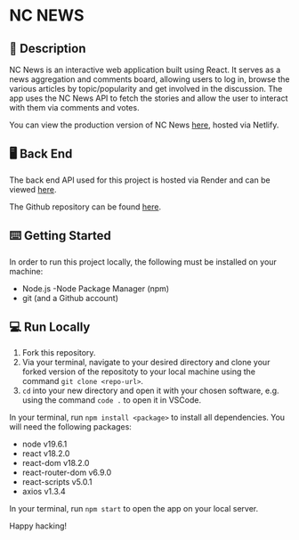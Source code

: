 # NC NEWS 

## 📝  Description 

NC News is an interactive web application built using React. It serves as a news aggregation and comments board, allowing users to log in, browse the various articles by topic/popularity and get involved in the discussion. The app uses the NC News API to fetch the stories and allow the user to interact with them via comments and votes.

You can view the production version of NC News [here](https://nc-news-lb.netlify.app/), hosted via Netlify.

## 🖥️  Back End 

The back end API used for this project is hosted via Render and can be viewed [here](https://nc-news-81lq.onrender.com/api).

The Github repository can be found [here](https://github.com/leahbanks/BE_nc_news).

## ⌨️  Getting Started 

In order to run this project locally, the following must be installed on your machine:

 * Node.js -Node Package Manager (npm) 
 * git (and a Github account)

## 💻  Run Locally

1. Fork this repository.
2. Via your terminal, navigate to your desired directory and clone your forked version of the repositoty to your local machine using the command `git clone <repo-url>`.
3. `cd` into your new directory and open it with your chosen software, e.g. using the command `code .` to open it in VSCode.

In your terminal, run `npm install <package>` to install all dependencies. You will need the following packages:

* node v19.6.1
* react v18.2.0
* react-dom v18.2.0
* react-router-dom v6.9.0
* react-scripts v5.0.1
* axios v1.3.4

In your terminal, run `npm start` to open the app on your local server.

Happy hacking!
